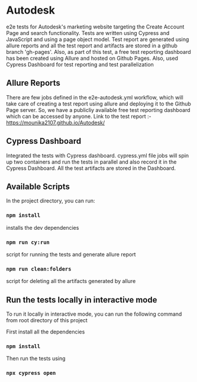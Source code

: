 
# Autodesk 

e2e tests for Autodesk's marketing website targeting the Create Account Page and search functionality. Tests are written using Cypress and JavaScript and using a page object model. Test report are generated using allure reports and all the test report and artifacts are stored in a github branch 'gh-pages'. Also, as part of this test, a free test reporting dashboard has been created using Allure and hosted on Github Pages. Also, used Cypress Dashboard for test reporting and test parallelization 

## Allure Reports

There are few jobs defined in the e2e-autodesk.yml workflow, which will take care of creating a test report using allure and deploying it to the Github Page server. So, we have a publicliy available free test reporting dashboard which can be accessed by anyone. Link to the test report :- https://mounika2107.github.io/Autodesk/

## Cypress Dashboard

Integrated the tests with Cypress dashboard. cypress.yml file jobs will spin up two containers and run the tests in parallel and also record it in the Cypress Dashboard. All the test artifacts are stored in the Dashboard. 

## Available Scripts

In the project directory, you can run:

### `npm install`

installs the dev dependencies

### `npm run cy:run`

script for running the tests and generate allure report

### `npm run clean:folders`

script for deleting all the artifacts generated by allure


## Run the tests locally in interactive mode

To run it locally in interactive mode, you can run the following command from root directory of this project

First install all the dependencies 
### `npm install` 
Then run the tests using 
### `npx cypress open`

